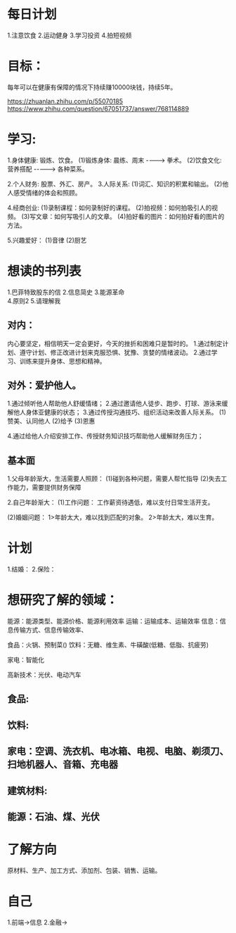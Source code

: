 # 每日计划
  1.注意饮食
  2.运动健身
  3.学习投资
  4.拍短视频

# 目标：
  每年可以在健康有保障的情况下持续赚10000块钱，持续5年。

  https://zhuanlan.zhihu.com/p/55070185
  https://www.zhihu.com/question/67051737/answer/768114889

# 学习:
  1.身体健康: 锻炼、饮食。
    (1)锻炼身体: 晨练、周末 ----> 拳术。
    (2)饮食文化: 营养搭配  -----> 各种菜系。
    
  2.个人财务: 股票、外汇、房产。
  3.人际关系:
    (1)词汇、知识的积累和输出。 
    (2)他人感受情绪的体会和照顾。

  4.经商创业:
    (1)录制课程：如何录制好的课程。
    (2)拍视频：如何拍吸引人的视频。
    (3)写文章：如何写吸引人的文章。
    (4)拍好看的图片：如何拍好看的图片的方法。

  5.兴趣爱好：
    (1)音律
    (2)厨艺

# 想读的书列表
  1.巴菲特致股东的信
  2.信息简史 
  3.能源革命  
  4.原则2
  5.请理解我
## 对内：
  内心要坚定，相信明天一定会更好，今天的挫折和困难只是暂时的。
  1.通过制定计划、遵守计划、修正改进计划来克服恐惧、犹豫、贪婪的情绪波动。
  2.通过学习、训练来提升身体、思想和精神。

## 对外：爱护他人。
  1.通过倾听他人帮助他人舒缓情绪；
  2.通过邀请他人徒步、跑步、打球、游泳来缓解他人身体亚健康的状态；
  3.通过传授沟通技巧、组织活动来改善人际关系。
    (1)赞美、认同他人
    (2)给予
    (3)恩惠

  4.通过给他人介绍安排工作、传授财务知识技巧帮助他人缓解财务压力；

## 基本面
1.父母年龄渐大，生活需要人照顾：
  (1)碰到各种问题，需要人帮忙指导
  (2)失去工作能力，需要提供财务保障

2.自己年龄渐大：
  (1)工作问题：
    工作薪资待遇低，难以支付日常生活开支。

  (2)婚姻问题：
    1>年龄太大，难以找到匹配的对象。
    2>年龄太大，难以生育。

 # 计划
 1.结婚：
 2.保险：

 # 想研究了解的领域：
 能源：能源类型、能源价格、能源利用效率
 运输：运输成本、运输效率
 信息：信息传输方式、信息传输效率、

 食品：火锅、预制菜()
 饮料：无糖、维生素、牛磺酸(低糖、低脂、抗疲劳)

 家电：智能化

 高新技术：光伏、电动汽车

## 食品: 
## 饮料: 
## 家电：空调、洗衣机、电冰箱、电视、电脑、剃须刀、扫地机器人、音箱、充电器
## 建筑材料:

## 能源：石油、煤、光伏

# 了解方向
原材料、生产、加工方式、添加剂、包装、销售、运输。

# 自己
1.前端->信息
2.金融->




 
   